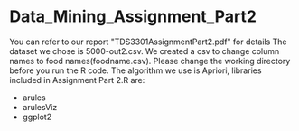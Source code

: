 # Data_Mining_Assignment_Part2

You can refer to our report "TDS3301AssignmentPart2.pdf" for details The dataset we chose is 5000-out2.csv. We created a csv to change column names to food names(foodname.csv). Please change the working directory before you run the R code. The algorithm we use is Apriori, libraries included in Assignment Part 2.R are:
- arules
- arulesViz
- ggplot2


